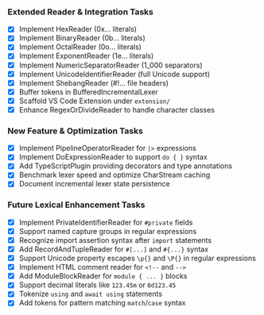 ### Extended Reader & Integration Tasks

- [x] Implement HexReader (0x… literals)
- [x] Implement BinaryReader (0b… literals)
- [x] Implement OctalReader (0o… literals)
- [x] Implement ExponentReader (1e… literals)
- [x] Implement NumericSeparatorReader (1_000 separators)
- [x] Implement UnicodeIdentifierReader (full Unicode support)
- [x] Implement ShebangReader (#!… file headers)
- [x] Buffer tokens in BufferedIncrementalLexer
- [x] Scaffold VS Code Extension under `extension/`
- [x] Enhance RegexOrDivideReader to handle character classes

### New Feature & Optimization Tasks

- [x] Implement PipelineOperatorReader for `|>` expressions
- [x] Implement DoExpressionReader to support `do { }` syntax
- [x] Add TypeScriptPlugin providing decorators and type annotations
- [x] Benchmark lexer speed and optimize CharStream caching
- [x] Document incremental lexer state persistence

### Future Lexical Enhancement Tasks

- [x] Implement PrivateIdentifierReader for `#private` fields
- [x] Support named capture groups in regular expressions
- [x] Recognize import assertion syntax after `import` statements
- [x] Add RecordAndTupleReader for `#[...]` and `#{...}` syntax
- [x] Support Unicode property escapes `\p{}` and `\P{}` in regular expressions
 - [x] Implement HTML comment reader for `<!--` and `-->`
- [x] Add ModuleBlockReader for `module { ... }` blocks
- [x] Support decimal literals like `123.45m` or `0d123.45`
- [x] Tokenize `using` and `await using` statements
- [x] Add tokens for pattern matching `match`/`case` syntax
